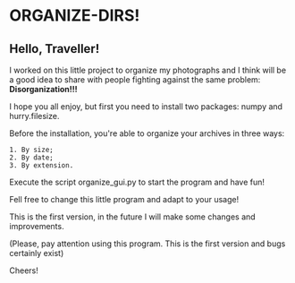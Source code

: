 # ORGANIZE-DIRS!

## Hello, Traveller!

I worked on this little project to organize my photographs and I think will be a good idea to share with people fighting against the same problem: **Disorganization!!!**

I hope you all enjoy, but first you need to install two packages: numpy and hurry.filesize. 

Before the installation, you're able to organize your archives in three ways:

	1. By size;
	2. By date;
	3. By extension.

Execute the script organize\_gui.py to start the program and have fun!

Fell free to change this little program and adapt to your usage!

This is the first version, in the future I will make some changes and improvements.

(Please, pay attention using this program. This is the first version and bugs certainly exist)

Cheers!
